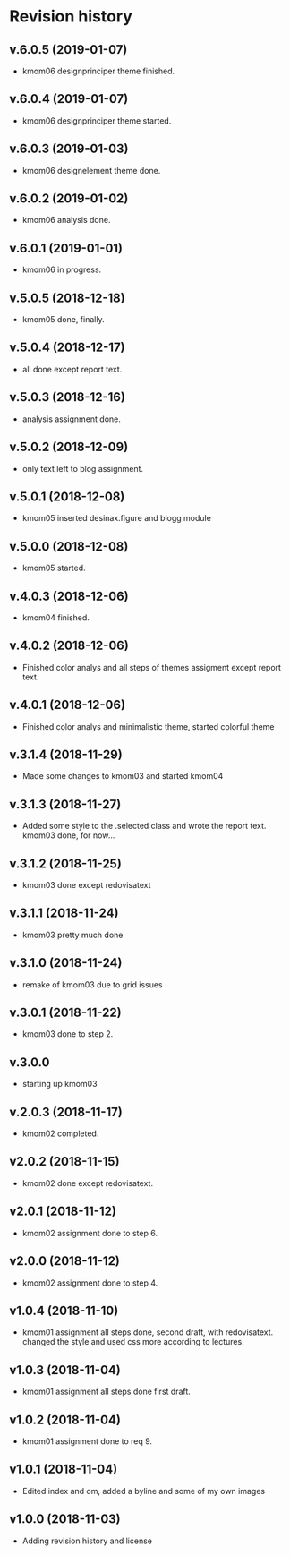 Revision history
================


v.6.0.5 (2019-01-07)
---------------------
* kmom06 designprinciper theme finished.


v.6.0.4 (2019-01-07)
---------------------
* kmom06 designprinciper theme started.


v.6.0.3 (2019-01-03)
---------------------
* kmom06 designelement theme done.


v.6.0.2 (2019-01-02)
---------------------
* kmom06 analysis done.


v.6.0.1 (2019-01-01)
---------------------
* kmom06 in progress.


v.5.0.5 (2018-12-18)
---------------------
* kmom05 done, finally.


v.5.0.4 (2018-12-17)
---------------------
* all done except report text.


v.5.0.3 (2018-12-16)
---------------------
* analysis assignment done.


v.5.0.2 (2018-12-09)
---------------------
* only text left to blog assignment.


v.5.0.1 (2018-12-08)
---------------------
* kmom05 inserted desinax.figure and blogg module


v.5.0.0 (2018-12-08)
---------------------
* kmom05 started.


v.4.0.3 (2018-12-06)
---------------------
* kmom04 finished.


v.4.0.2 (2018-12-06)
---------------------
* Finished color analys and all steps of themes assigment except report text.


v.4.0.1 (2018-12-06)
---------------------
* Finished color analys and minimalistic theme, started colorful theme


v.3.1.4 (2018-11-29)
---------------------
* Made some changes to kmom03 and started kmom04


v.3.1.3 (2018-11-27)
---------------------
* Added some style to the .selected class and wrote the report text.
kmom03 done, for now...


v.3.1.2 (2018-11-25)
---------------------
* kmom03 done except redovisatext


v.3.1.1 (2018-11-24)
---------------------
* kmom03 pretty much done



v.3.1.0 (2018-11-24)
---------------------
* remake of kmom03 due to grid issues



v.3.0.1 (2018-11-22)
--------------------
* kmom03 done to step 2.



v.3.0.0
-------------------
* starting up kmom03



v.2.0.3 (2018-11-17)
-------------------
* kmom02 completed.



v2.0.2 (2018-11-15)
-------------------
* kmom02 done except redovisatext.



v2.0.1 (2018-11-12)
-------------------
* kmom02 assignment done to step 6.



v2.0.0 (2018-11-12)
-----------------
* kmom02 assignment done to step 4.



v1.0.4 (2018-11-10)
----------------
* kmom01 assignment all steps done, second draft, with redovisatext.
 changed the style and used css more according to lectures.



v1.0.3 (2018-11-04)
--------------
* kmom01 assignment all steps done first draft.




v1.0.2 (2018-11-04)
-------------
* kmom01 assignment done to req 9.



v1.0.1 (2018-11-04)
-------------------
* Edited index and om, added a byline and some of my own images



v1.0.0 (2018-11-03)
-------------------
* Adding revision history and license
